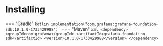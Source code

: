 # Installing

=== "Gradle"
    ```kotlin
    implementation("com.grafana:grafana-foundation-sdk:10.1.0-1733429988")
    ```
=== "Maven"
    ```xml
    <dependency>
        <groupId>com.grafana</groupId>
        <artifactId>grafana-foundation-sdk</artifactId>
        <version>10.1.0-1733429988</version>
    </dependency>
    ```
